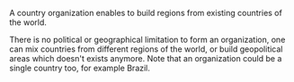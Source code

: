 A country organization enables to build regions from existing countries of the world. 

There is no political or geographical limitation to form an organization, one can mix countries from different regions of the world, or build geopolitical areas which doesn't exists anymore. Note that an organization could be a single country too, for example Brazil.

